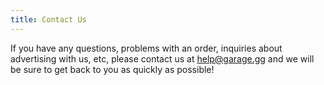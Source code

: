 ```yaml
---
title: Contact Us
---
```


If you have any questions, problems with an order, inquiries about advertising with us, etc, 
please contact us at help@garage.gg and we will be sure to get back to you as quickly as possible!